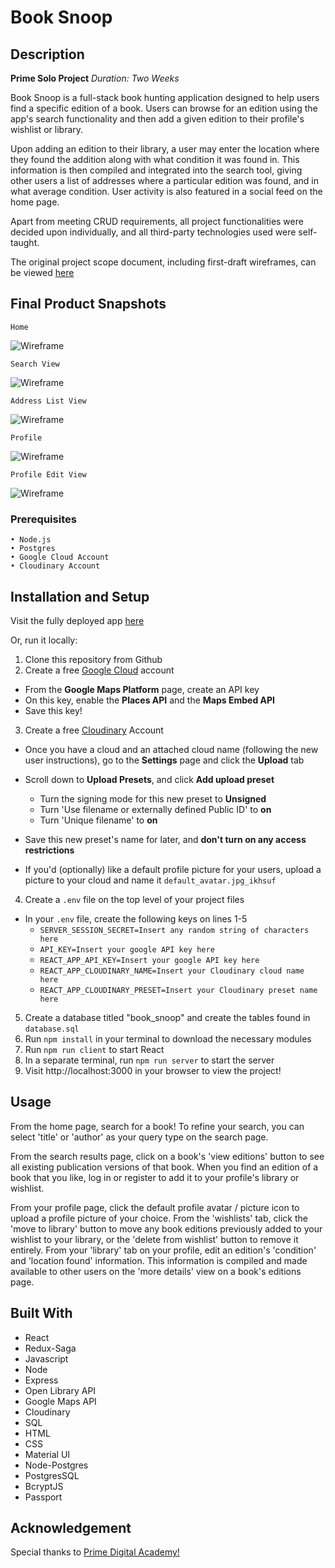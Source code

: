 # Book Snoop

## Description
**Prime Solo Project**
*Duration: Two Weeks*

Book Snoop is a full-stack book hunting application designed to help users find a specific edition of a book. Users can browse for an edition using the app's search functionality and then add a given edition to their profile's wishlist or library. 

Upon adding an edition to their library, a user may enter the location where they found the addition along with what condition it was found in. This information is then compiled and integrated into the search tool, giving other users a list of addresses where a particular edition was found, and in what average condition. User activity is also featured in a social feed on the home page.

Apart from meeting CRUD requirements, all project functionalities were decided upon individually, and all third-party technologies used were self-taught.

The original project scope document, including first-draft wireframes, can be viewed [here](https://docs.google.com/document/d/1O1XUeNeHpviY5gMuPJp8IkpHf3p2MvFUtE-66Uqrs2Q/edit?usp=sharing)

## Final Product Snapshots
`Home`

![Wireframe](./public/wireframes/Book_Snoop_Snaphot1.png)

`Search View`

![Wireframe](./public/wireframes/Book_Snoop_Snapshot2.png)

`Address List View`

![Wireframe](./public/wireframes/Book_Snoop_Snapshot3.png)

`Profile`

![Wireframe](./public/wireframes/Book_Snoop_Snapshot4.png)

`Profile Edit View`

![Wireframe](./public/wireframes/Book_Snoop_Screenshot5.png)

### Prerequisites
    • Node.js
    • Postgres
    • Google Cloud Account
    • Cloudinary Account

## Installation and Setup

Visit the fully deployed app [here](https://polar-woodland-75929.herokuapp.com/)

Or, run it locally:

1. Clone this repository from Github
2. Create a free [Google Cloud](https://cloud.google.com) account
  - From the **Google Maps Platform** page, create an API key
  - On this key, enable the **Places API** and the **Maps Embed API**
  - Save this key!

3. Create a free [Cloudinary](https://cloudinary.com) Account
  - Once you have a cloud and an attached cloud name (following the new user instructions), go to the **Settings** page and click the **Upload** tab
  - Scroll down to **Upload Presets**, and click **Add upload preset**
    - Turn the signing mode for this new preset to **Unsigned**
    - Turn 'Use filename or externally defined Public ID' to **on**
    - Turn 'Unique filename' to **on**
  - Save this new preset's name for later, and **don't turn on any access restrictions**

  - If you'd (optionally) like a default profile picture for your users, upload a picture to your cloud and name it `default_avatar.jpg_ikhsuf`

4. Create a `.env` file on the top level of your project files
  - In your `.env` file, create the following keys on lines 1-5
    - `SERVER_SESSION_SECRET=Insert any random string of characters here`
    - `API_KEY=Insert your google API key here`
    - `REACT_APP_API_KEY=Insert your google API key here`
    - `REACT_APP_CLOUDINARY_NAME=Insert your Cloudinary cloud name here`
    - `REACT_APP_CLOUDINARY_PRESET=Insert your Cloudinary preset name here`
  

5. Create a database titled "book_snoop" and create the tables found in `database.sql`
6. Run `npm install` in your terminal to download the necessary modules
7. Run `npm run client` to start React
8. In a separate terminal, run `npm run server` to start the server
9. Visit http://localhost:3000 in your browser to view the project!

## Usage

From the home page, search for a book! To refine your search, you can select 'title' or 'author' as your query type on the search page. 

From the search results page, click on a book's 'view editions' button to see all existing publication versions of that book. When you find an edition of a book that you like, log in or register to add it to your profile's library or wishlist.

From your profile page, click the default profile avatar / picture icon to upload a profile picture of your choice. From the 'wishlists' tab, click the 'move to library' button to move any book editions previously added to your wishlist to your library, or the 'delete from wishlist' button to remove it entirely. From your 'library' tab on your profile, edit an edition's 'condition' and 'location found' information. This information  is compiled and made available to other users on the 'more details' view on a book's editions page. 



## Built With

* React
* Redux-Saga
* Javascript
* Node
* Express 
* Open Library API
* Google Maps API
* Cloudinary
* SQL
* HTML
* CSS
* Material UI
* Node-Postgres
* PostgresSQL
* BcryptJS
* Passport

## Acknowledgement

Special thanks to [Prime Digital Academy!](https://github.com/PrimeAcademy) 